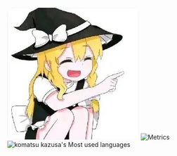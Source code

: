 ![weeb](https://github.com/rootwlmX/rootwlmX/blob/main/resource/99012977_p0.jpg)
![Metrics](https://metrics.lecoq.io/rootwlmX?template=classic&base=header%2C%20activity%2C%20community%2C%20repositories%2C%20metadata&base.indepth=false&base.hireable=false&base.skip=false&config.timezone=Asia%2FShanghai)   
![komatsu kazusa's Most used languages](https://github-readme-stats.vercel.app/api/top-langs/?username=rootwlmX&layout=compact&hide_border=true&langs_count=10)   


<!--
**rootwlmX/rootwlmX** is a ✨ _special_ ✨ repository because its `README.md` (this file) appears on your GitHub profile.

Here are some ideas to get you started:

- 🔭 I’m currently working on ...
- 🌱 I’m currently learning ...
- 👯 I’m looking to collaborate on ...
- 🤔 I’m looking for help with ...
- 💬 Ask me about ...
- 📫 How to reach me: ...
- 😄 Pronouns: ...
- ⚡ Fun fact: ...
-->
